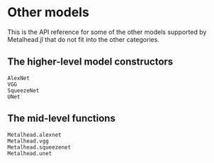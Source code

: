 # Other models

This is the API reference for some of the other models supported by Metalhead.jl that do not fit into the other categories.

## The higher-level model constructors

```@docs
AlexNet
VGG
SqueezeNet
UNet
```

## The mid-level functions

```@docs
Metalhead.alexnet
Metalhead.vgg
Metalhead.squeezenet
Metalhead.unet
```
